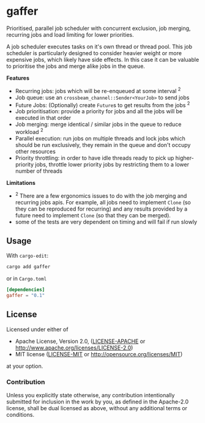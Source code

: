 # gaffer

Prioritised, parallel job scheduler with concurrent exclusion, job merging, recurring jobs and load limiting for lower priorities.

A job scheduler executes tasks on it's own thread or thread pool. This job scheduler is particularly designed to consider heavier weight or more expensive jobs, which likely have side effects. In this case it can be valuable to prioritise the jobs and merge alike jobs in the queue.

__Features__

* Recurring jobs: jobs which will be re-enqueued at some interval <sup>2</sup>
* Job queue: use an `crossbeam_channel::Sender<YourJob>` to send jobs
* Future Jobs: (Optionally) create `Future`s to get results from the jobs <sup>2</sup>
* Job prioritisation: provide a priority for jobs and all the jobs will be executed in that order
* Job merging: merge identical / similar jobs in the queue to reduce workload <sup>2</sup>
* Parallel execution: run jobs on multiple threads and lock jobs which should be run exclusively, they remain in the queue and don't occupy other resources
* Priority throttling: in order to have idle threads ready to pick up higher-priority jobs, throttle lower priority jobs by restricting them to a lower number of threads

__Limitations__

* <sup>2</sup> There are a few ergonomics issues to do with the job merging and recurring jobs apis. For example, all jobs need to implement `Clone` (so they can be reproduced for recurring) and any results provided by a future need to implement `Clone` (so that they can be merged).
* some of the tests are very dependent on timing and will fail if run slowly

## Usage

With `cargo-edit`:

```sh
cargo add gaffer
```

or in `Cargo.toml`

```toml
[dependencies]
gaffer = "0.1"
```

## License

Licensed under either of

 * Apache License, Version 2.0, ([LICENSE-APACHE](LICENSE-APACHE) or http://www.apache.org/licenses/LICENSE-2.0)
 * MIT license ([LICENSE-MIT](LICENSE-MIT) or http://opensource.org/licenses/MIT)

at your option.

### Contribution

Unless you explicitly state otherwise, any contribution intentionally submitted
for inclusion in the work by you, as defined in the Apache-2.0 license, shall be dual licensed as above, without any
additional terms or conditions.

